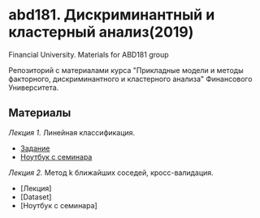 # abd181. Дискриминантный и кластерный анализ(2019)
Financial University. Materials for ABD181 group 

Репозиторий с материалами курса "Прикладные модели и методы факторного, дискриминантного и кластерного анализа" Финансового Университета.

## Материалы 
*Лекция 1.* Линейная классификация.
* [Задание](https://github.com/abd181/abd181.github.io/blob/master/NoteBooks/seminar7_starter_logreg.ipynb)
* [Ноутбук с семинара](https://github.com/abd181/abd181.github.io/blob/master/NoteBooks/seminar7_solution_logreg.ipynb)


*Лекция 2.* Метод k ближайших соседей, кросс-валидация.
* [Лекция] 
* [Dataset]
* [Ноутбук с семинара]
